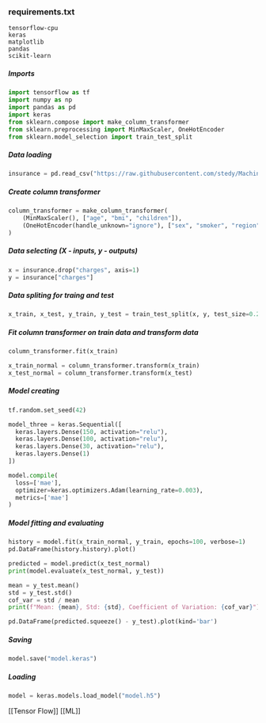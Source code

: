 ### requirements.txt
```
tensorflow-cpu
keras
matplotlib
pandas
scikit-learn
```

##### Imports
```python
import tensorflow as tf
import numpy as np
import pandas as pd
import keras
from sklearn.compose import make_column_transformer
from sklearn.preprocessing import MinMaxScaler, OneHotEncoder
from sklearn.model_selection import train_test_split
```

##### Data loading
```python
insurance = pd.read_csv("https://raw.githubusercontent.com/stedy/Machine-Learning-with-R-datasets/master/insurance.csv")
```

##### Create column transformer
```python
column_transformer = make_column_transformer(
    (MinMaxScaler(), ["age", "bmi", "children"]),
    (OneHotEncoder(handle_unknown="ignore"), ["sex", "smoker", "region"])
)
```

##### Data selecting (X - inputs, y - outputs)
```python
x = insurance.drop("charges", axis=1)
y = insurance["charges"]
```

##### Data spliting for traing and test
```python
x_train, x_test, y_train, y_test = train_test_split(x, y, test_size=0.2, random_state=42)
```

##### Fit column transformer on train data and transform data
```python
column_transformer.fit(x_train)

x_train_normal = column_transformer.transform(x_train)
x_test_normal = column_transformer.transform(x_test)
```

##### Model creating
```python
tf.random.set_seed(42)

model_three = keras.Sequential([
  keras.layers.Dense(150, activation="relu"),
  keras.layers.Dense(100, activation="relu"),
  keras.layers.Dense(30, activation="relu"),
  keras.layers.Dense(1)
])

model.compile(
  loss=['mae'],
  optimizer=keras.optimizers.Adam(learning_rate=0.003),
  metrics=['mae']
)
```

##### Model fitting and evaluating
```python
history = model.fit(x_train_normal, y_train, epochs=100, verbose=1)
pd.DataFrame(history.history).plot()

predicted = model.predict(x_test_normal)
print(model.evaluate(x_test_normal, y_test))

mean = y_test.mean()
std = y_test.std()
cof_var = std / mean
print(f"Mean: {mean}, Std: {std}, Coefficient of Variation: {cof_var}")

pd.DataFrame(predicted.squeeze() - y_test).plot(kind='bar')
```

##### Saving
```python
model.save("model.keras")
```

##### Loading
```python
model = keras.models.load_model("model.h5")
```

[[Tensor Flow]]
[[ML]]
